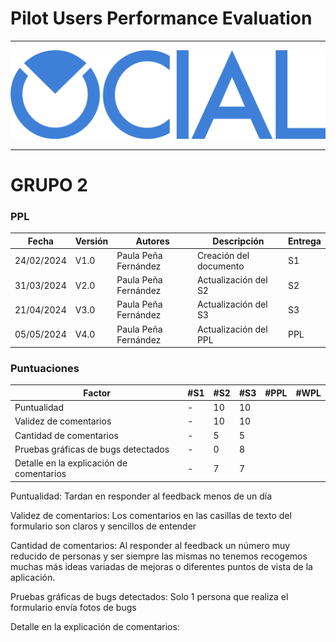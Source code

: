 # Pilot Users Performance Evaluation
---

<MDXLayout>
  <img src="https://github.com/ispp-2324-ocial/KB/blob/main/assets/Texto_Ocial.png?raw=true" alt="Texto_Ocial" className="img-centered img-custom-height" />
</MDXLayout>

---

# GRUPO 2

### PPL
| Fecha      | Versión | Autores|Descripción                                        | Entrega |
|------------|---------|---|-------------------------------------------------|---------|
| 24/02/2024 | V1.0    | Paula Peña Fernández | Creación del documento                                             | S1      |
| 31/03/2024 | V2.0   | Paula Peña Fernández | Actualización del S2                 | S2      |
| 21/04/2024 | V3.0   | Paula Peña Fernández | Actualización del S3                 | S3      |
| 05/05/2024 | V4.0   | Paula Peña Fernández | Actualización del PPL                | PPL      |




### Puntuaciones

| Factor                                 | #S1 | #S2 | #S3 | #PPL | #WPL |
|----------------------------------------|-----|-----|-----|------|------|
| Puntualidad                            |  -  |  10 |   10  |      |      |
| Validez de comentarios                 |  -  |  10 |     10|      |      |
| Cantidad de comentarios                |  -  |  5  |    5 |      |      |
| Pruebas gráficas de bugs detectados    |  -  |  0  |    8 |      |      |
| Detalle en la explicación de comentarios | - |  7  |    7 |      |      |


Puntualidad: Tardan en responder al feedback menos de un día

Validez de comentarios: Los comentarios en las casillas de texto del formulario son claros y sencillos de entender

Cantidad de comentarios: Al responder al feedback un número muy reducido de personas y ser siempre las mismas no tenemos recogemos muchas más ideas variadas de mejoras o diferentes puntos de vista de la aplicación.

Pruebas gráficas de bugs detectados: Solo 1 persona que realiza el formulario envía fotos de bugs

Detalle en la explicación de comentarios: 